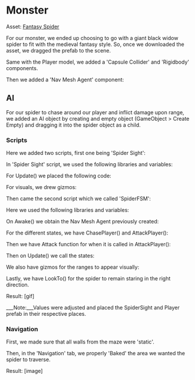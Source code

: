# Monster
Asset: [Fantasy Spider](https://assetstore.unity.com/packages/3d/characters/animals/insects/fantasy-spider-236418)

For our monster, we ended up choosing to go with a giant black widow spider to fit with the medieval fantasy style. So, once we downloaded the asset, we dragged the prefab to the scene.

Same with the Player model, we added a 'Capsule Collider' and 'Rigidbody' components.

Then we added a 'Nav Mesh Agent' component:

## AI
For our spider to chase around our player and inflict damage upon range, we added an AI object by creating and empty object (GameObject > Create Empty) and dragging it into the spider object as a child.

### Scripts
Here we added two scripts, first one being 'Spider Sight':

In 'Spider Sight' script, we used the following libraries and variables:

For Update() we placed the following code:

For visuals, we drew gizmos:

Then came the second script which we called 'SpiderFSM':

Here we used the following libraries and variables:

On Awake() we obtain the Nav Mesh Agent previously created:

For the different states, we have ChasePlayer() and AttackPlayer():

Then we have Attack function for when it is called in AttackPlayer():

Then on Update() we call the states:

We also have gizmos for the ranges to appear visually:

Lastly, we have LookTo() for the spider to remain staring in the right direction.

Result:
[gif]

___Note:___Values were adjusted and placed the SpiderSight and Player prefab in their respective places.

### Navigation
First, we made sure that all walls from the maze were 'static'.

Then, in the 'Navigation' tab, we properly 'Baked' the area we wanted the spider to traverse.

Result:
[image]

